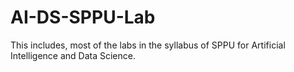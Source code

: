 # AI-DS-SPPU-Lab
This includes, most of the labs in the syllabus of SPPU for Artificial Intelligence and Data Science.
